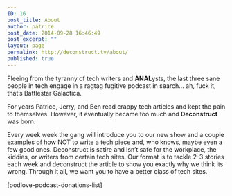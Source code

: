 ```yaml
---
ID: 16
post_title: About
author: patrice
post_date: 2014-09-28 16:46:49
post_excerpt: ""
layout: page
permalink: http://deconstruct.tv/about/
published: true
---
```

Fleeing from the tyranny of tech writers and **ANAL**ysts, the last three sane people in tech engage in a ragtag fugitive podcast in search… ah, fuck it, that’s Battlestar Galactica.  

For years Patrice, Jerry, and Ben read crappy tech articles and kept the pain to themselves. However, it eventually became too much and **Deconstruct** was born.  

Every week week the gang will introduce you to our new show and a couple examples of how NOT to write a tech piece and, who knows, maybe even a few good ones. Deconstruct is satire and isn’t safe for the workplace, the kiddies, or writers from certain tech sites.  Our format is to tackle 2-3 stories each week and deconstruct the article to show you exactly why we think its wrong.  Through it all, we want you to have a better class of tech sites.

[podlove-podcast-donations-list]